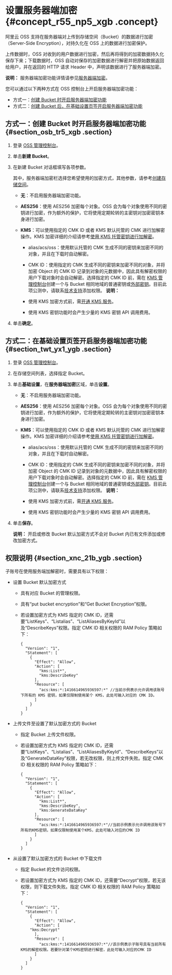 # 设置服务器端加密 {#concept_r55_np5_xgb .concept}

阿里云 OSS 支持在服务器端对上传到存储空间（Bucket）的数据进行加密（Server-Side Encryption），对持久化在 OSS 上的数据进行加密保护。

上传数据时，OSS 对收到的用户数据进行加密，然后再将得到的加密数据持久化保存下来；下载数据时，OSS 自动对保存的加密数据进行解密并把原始数据返回给用户，并在返回的 HTTP 请求 Header 中，声明该数据进行了服务器端加密。

**说明：** 服务器端加密功能详情请参见[服务器端加密](../../../../intl.zh-CN/开发指南/数据加密/服务器端加密.md#)。

您可以通过以下两种方式在 OSS 控制台上开启服务器端加密功能：

-   方式一：[创建 Bucket 时开启服务器端加密功能](#)
-   方式二：[创建 Bucket 后，在基础设置页签开启服务器端加密功能](#)

## 方式一：创建 Bucket 时开启服务器端加密功能 {#section_osb_tr5_xgb .section}

1.  登录 [OSS 管理控制台](https://oss.console.aliyun.com/overview)。
2.  单击**新建 Bucket**。
3.  在新建 Bucket 对话框填写各项参数。

    其中，服务器端加密栏选择您希望使用的加密方式，其他参数，请参考[创建存储空间](intl.zh-CN/控制台用户指南/管理存储空间/创建存储空间.md#)。

    -   **无**：不启用服务器端加密功能。
    -   **AES256**：使用 AES256 加密每个对象。OSS 会为每个对象使用不同的密钥进行加密，作为额外的保护，它将使用定期轮转的主密钥对加密密钥本身进行加密。
    -   **KMS**：可以使用指定的 CMK ID 或者 KMS 默认托管的 CMK 进行加解密操作。KMS 加密详细的介绍请参考[使用 KMS 托管密钥进行加解密](../../../../intl.zh-CN/开发指南/数据加密/服务器端加密.md#section_c24_wbd_5gb)。

        -   alias/acs/oss：使用默认托管的 CMK 生成不同的密钥来加密不同的对象，并且在下载时自动解密。
        -   CMK ID：使用指定的 CMK 生成不同的密钥来加密不同的对象，并将加密 Object 的 CMK ID 记录到对象的元数据中，因此具有解密权限的用户下载对象时会自动解密。选择指定的 CMK ID 前，需在 [KMS 管理控制台](https://kms.console.aliyun.com)创建一个与 Bucket 相同地域的普通密钥或[外部密钥](../../../../intl.zh-CN/用户指南/导入密钥材料.md#)。目前此项公测中，请联系[技术支持](https://selfservice.console.aliyun.com/ticket/createIndex)添加权限。
        **说明：** 

        -   使用 KMS 加密方式前，需[开通 KMS 服务](https://common-buy.aliyun.com/?spm=a2c4g.11186623.2.12.32745439b1xb3c&commodityCode=kms#/open)。
        -   使用 KMS 密钥功能时会产生少量的 KMS 密钥 API 调用费用。
4.  单击**确定**。

## 方式二：在基础设置页签开启服务器端加密功能 {#section_twt_yx1_ygb .section}

1.  登录 [OSS 管理控制台](https://oss.console.aliyun.com/overview)。
2.  在存储空间列表，选择指定 Bucket。
3.  单击**基础设置**，在**服务器端加密**区域，单击**设置**。
    -   **无**：不启用服务器端加密功能。
    -   **AES256**：使用 AES256 加密每个对象。OSS 会为每个对象使用不同的密钥进行加密，作为额外的保护，它将使用定期轮转的主密钥对加密密钥本身进行加密。
    -   **KMS**：可以使用指定的 CMK ID 或者 KMS 默认托管的 CMK 进行加解密操作。KMS 加密详细的介绍请参考[使用 KMS 托管密钥进行加解密](../../../../intl.zh-CN/开发指南/数据加密/服务器端加密.md#section_c24_wbd_5gb)。

        -   alias/acs/oss：使用默认托管的 CMK 生成不同的密钥来加密不同的对象，并且在下载时自动解密。
        -   CMK ID：使用指定的 CMK 生成不同的密钥来加密不同的对象，并将加密 Object 的 CMK ID 记录到对象的元数据中，因此具有解密权限的用户下载对象时会自动解密。选择指定的 CMK ID 前，需在 [KMS 管理控制台](https://kms.console.aliyun.com)创建一个与 Bucket 相同地域的普通密钥或[外部密钥](../../../../intl.zh-CN/用户指南/导入密钥材料.md#)。目前此项公测中，请联系[技术支持](https://selfservice.console.aliyun.com/ticket/createIndex)添加权限。
        **说明：** 

        -   使用 KMS 加密方式前，需[开通 KMS 服务](https://common-buy.aliyun.com/?spm=a2c4g.11186623.2.12.32745439b1xb3c&commodityCode=kms#/open)。
        -   使用 KMS 密钥功能时会产生少量的 KMS 密钥 API 调用费用。
4.  单击**保存**。

    **说明：** 开启或修改 Bucket 默认加密方式不会对 Bucket 内已有文件添加或修改加密方式。


## 权限说明 {#section_xnc_21b_ygb .section}

子账号在使用服务端加解密时，需要具有以下权限：

-   设置 Bucket 默认加密方式
    -   具有对应 Bucket 的管理权限。
    -   具有“put bucket encryption”和“Get Bucket Encryption”权限。
    -   若设置加密方式为 KMS 指定的 CMK ID，还需要“ListKeys”、“Listalias”、“ListAliasesByKeyId”以及“DescribeKeys”权限。指定 CMK ID 相关权限的 RAM Policy 策略如下：

        ``` {#codeblock_1gw_hpy_9rd}
        {
          "Version": "1",
          "Statement": [
            {
              "Effect": "Allow",
              "Action": [
                "kms:List*",
                "kms:DescribeKey"    
              ],
              "Resource": [
                "acs:kms:*:1416614965936597:*" //当前示例表示允许调用该账号下所有的 KMS 密钥，如果仅限制使用某个 KMS，此处可输入对应的 CMK ID。
              ]
            }
          ]
        }
        ```

-   上传文件至设置了默认加密方式的 Bucket
    -   指定 Bucket 上传文件权限。
    -   若设置加密方式为 KMS 指定的 CMK ID，还需要“ListKeys”、“Listalias”、“ListAliasesByKeyId”、“DescribeKeys”以及“GenerateDataKey”权限，若无改权限，则上传文件失败。指定 CMK ID 相关权限的 RAM Policy 策略如下：

        ``` {#codeblock_acq_bd5_c55}
        {
          "Version": "1",
          "Statement": [
            {
              "Effect": "Allow",
              "Action": [
                "kms:List*",
                "kms:DescribeKey",
                "kms:GenerateDataKey"
              ],
              "Resource": [
                "acs:kms:*:1416614965936597:*"//当前示例表示允许调用该账号下所有的KMS密钥，如果仅限制使用某个KMS，此处可输入对应的CMK ID
              ]
            }
          ]
        }
        ```

-   从设置了默认加密方式的 Bucket 中下载文件
    -   指定 Bucket 的文件访问权限。
    -   若设置加密方式为 KMS 指定的 CMK ID，还需要“Decrypt”权限，若无该权限，则下载文件失败。指定 CMK ID 相关权限的 RAM Policy 策略如下：

        ``` {#codeblock_mr6_hky_3ij}
        {
          "Version": "1",
          "Statement": [
            {
              "Effect": "Allow",
              "Action": [
            "kms:Decrypt"
              ],
              "Resource": [
                "acs:kms:*:1416614965936597:*"//该示例表示子账号具有当前所有KMS的解密权限。若要针对某个KMS密钥进行解密，此处可输入对应的CMK ID
              ]
            }
          ]
        }
        ```


